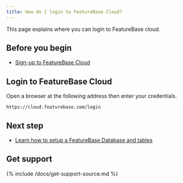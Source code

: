 ```yaml
---
title: How do I login to FeatureBase Cloud?
---
```


This page explains where you can login to FeatureBase cloud.

## Before you begin

* [Sign-up to FeatureBase Cloud](part1-signup-to-cloud.md)

## Login to FeatureBase Cloud

Open a browser at the following address then enter your credentials.

```
https://cloud.featurebase.com/login
```

## Next step

* [Learn how to setup a FeatureBase Database and tables](/cloud/cloud-databases/cloud-db-manage)

## Get support

{% include /docs/get-support-source.md %}
